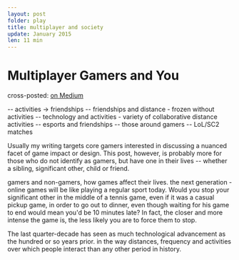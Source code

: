 ```yaml
---
layout: post
folder: play
title: multiplayer and society
update: January 2015
len: 11 min
---
```

# Multiplayer Gamers and You

<div class="essay-subtext">cross-posted: <a href="https://medium.com/@keerthiko">on Medium</a></div>

-- activities -> friendships
-- friendships and distance - frozen without activities
-- technology and activities - variety of collaborative distance activities
-- esports and friendships
-- those around gamers -- LoL/SC2 matches


Usually my writing targets core gamers interested in discussing a nuanced facet of game impact or design. This post, however, is probably more for those who do not identify as gamers, but have one in their lives -- whether a sibling, significant other, child or friend.

gamers and non-gamers, how games affect their lives.
the next generation - online games will be like playing a regular sport today. Would you stop your significant other in the middle of a tennis game, even if it was a casual pickup game, in order to go out to dinner, even though waiting for his game to end would mean you'd be 10 minutes late? In fact, the closer and more intense the game is, the less likely you are to force them to stop.

The last quarter-decade has seen as much technological advancement as the hundred or so years prior.  in the way distances, frequency and activities over which people interact than any other period in history.